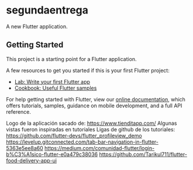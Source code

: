 # segundaentrega

A new Flutter application.

## Getting Started

This project is a starting point for a Flutter application.

A few resources to get you started if this is your first Flutter project:

- [Lab: Write your first Flutter app](https://flutter.dev/docs/get-started/codelab)
- [Cookbook: Useful Flutter samples](https://flutter.dev/docs/cookbook)

For help getting started with Flutter, view our
[online documentation](https://flutter.dev/docs), which offers tutorials,
samples, guidance on mobile development, and a full API reference.





Logo de la aplicación sacado de:
https://www.tienditapp.com/
Algunas vistas fueron inspiradas en tutoriales
Ligas de github de los tutoriales:
https://github.com/flutter-devs/flutter_profileview_demo
https://levelup.gitconnected.com/tab-bar-navigation-in-flutter-5363e5ee8a60
https://medium.com/comunidad-flutter/login-b%C3%A1sico-flutter-e0a479c38036
https://github.com/Tarikul711/flutter-food-delivery-app-ui

